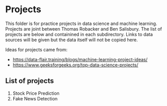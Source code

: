 # Projects

This folder is for practice projects in data science and machine learning.  Projects are joint between Thomas Robacker and Ben Salisbury.  The list of projects are below and containined in each subdirectory.  Links to data sources will be given but the data itself will not be copied here.

Ideas for projects came from:

- https://data-flair.training/blogs/machine-learning-project-ideas/
- https://www.geeksforgeeks.org/top-data-science-projects/

## List of projects

1. Stock Price Prediction
2. Fake News Detection 
